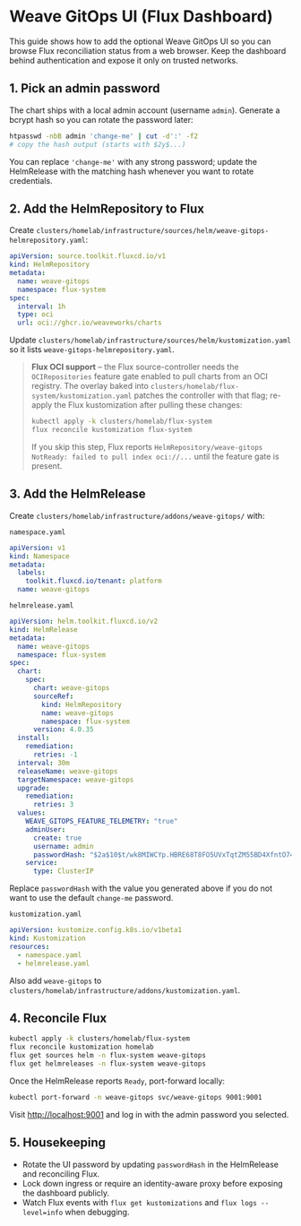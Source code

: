 # Weave GitOps UI (Flux Dashboard)

This guide shows how to add the optional Weave GitOps UI so you can browse Flux reconciliation status from a web browser. Keep the dashboard behind authentication and expose it only on trusted networks.

## 1. Pick an admin password

The chart ships with a local admin account (username `admin`). Generate a bcrypt hash so you can rotate the password later:

```bash
htpasswd -nbB admin 'change-me' | cut -d':' -f2
# copy the hash output (starts with $2y$...)
```

You can replace `'change-me'` with any strong password; update the HelmRelease with the matching hash whenever you want to rotate credentials.

## 2. Add the HelmRepository to Flux

Create `clusters/homelab/infrastructure/sources/helm/weave-gitops-helmrepository.yaml`:

```yaml
apiVersion: source.toolkit.fluxcd.io/v1
kind: HelmRepository
metadata:
  name: weave-gitops
  namespace: flux-system
spec:
  interval: 1h
  type: oci
  url: oci://ghcr.io/weaveworks/charts
```

Update `clusters/homelab/infrastructure/sources/helm/kustomization.yaml` so it lists `weave-gitops-helmrepository.yaml`.

> **Flux OCI support** – the Flux source-controller needs the `OCIRepositories` feature gate enabled to pull charts from an OCI registry. The overlay baked into `clusters/homelab/flux-system/kustomization.yaml` patches the controller with that flag; re-apply the Flux kustomization after pulling these changes:
> ```bash
> kubectl apply -k clusters/homelab/flux-system
> flux reconcile kustomization flux-system
> ```
> If you skip this step, Flux reports `HelmRepository/weave-gitops NotReady: failed to pull index oci://...` until the feature gate is present.

## 3. Add the HelmRelease

Create `clusters/homelab/infrastructure/addons/weave-gitops/` with:

`namespace.yaml`
```yaml
apiVersion: v1
kind: Namespace
metadata:
  labels:
    toolkit.fluxcd.io/tenant: platform
  name: weave-gitops
```

`helmrelease.yaml`
```yaml
apiVersion: helm.toolkit.fluxcd.io/v2
kind: HelmRelease
metadata:
  name: weave-gitops
  namespace: flux-system
spec:
  chart:
    spec:
      chart: weave-gitops
      sourceRef:
        kind: HelmRepository
        name: weave-gitops
        namespace: flux-system
      version: 4.0.35
  install:
    remediation:
      retries: -1
  interval: 30m
  releaseName: weave-gitops
  targetNamespace: weave-gitops
  upgrade:
    remediation:
      retries: 3
  values:
    WEAVE_GITOPS_FEATURE_TELEMETRY: "true"
    adminUser:
      create: true
      username: admin
      passwordHash: "$2a$10$t/wk8MIWCYp.HBRE68T8FO5UVxTqtZM55BD4XfntO74WuMQAiqJYm"
    service:
      type: ClusterIP
```

Replace `passwordHash` with the value you generated above if you do not want to use the default `change-me` password.

`kustomization.yaml`
```yaml
apiVersion: kustomize.config.k8s.io/v1beta1
kind: Kustomization
resources:
  - namespace.yaml
  - helmrelease.yaml
```

Also add `weave-gitops` to `clusters/homelab/infrastructure/addons/kustomization.yaml`.

## 4. Reconcile Flux

```bash
kubectl apply -k clusters/homelab/flux-system
flux reconcile kustomization homelab
flux get sources helm -n flux-system weave-gitops
flux get helmreleases -n flux-system weave-gitops
```

Once the HelmRelease reports `Ready`, port-forward locally:

```bash
kubectl port-forward -n weave-gitops svc/weave-gitops 9001:9001
```

Visit <http://localhost:9001> and log in with the admin password you selected.

## 5. Housekeeping

- Rotate the UI password by updating `passwordHash` in the HelmRelease and reconciling Flux.
- Lock down ingress or require an identity-aware proxy before exposing the dashboard publicly.
- Watch Flux events with `flux get kustomizations` and `flux logs --level=info` when debugging.
